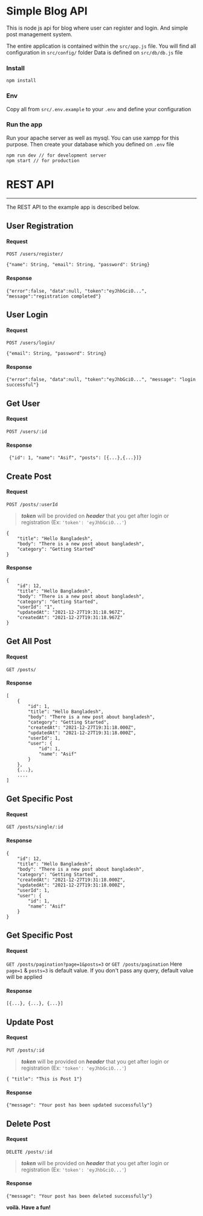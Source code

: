 # Simple Blog API
This is node js api for blog where user can register and login. And simple post management system.

The entire application is contained within the `src/app.js` file.
You will find all configuration in `src/config/` folder
Data is defined on `src/db/db.js` file

### Install
```
npm install
```
### Env
Copy all from `src/.env.example` to your `.env` and define your configuration

### Run the app
Run your apache server as well as mysql. You can use xampp for this purpose. Then create your database which you defined on `.env` file
```
npm run dev // for development server
npm start // for production
```
# REST API
---
The REST API to the example app is described below.
## User Registration
#### Request
`POST /users/register/`
```
{"name": String, "email": String, "password": String}
```
#### Response
```
{"error":false, "data":null, "token":"eyJhbGciO...", "message":"registration completed"}
```
## User Login
#### Request
`POST /users/login/`
```
{"email": String, "password": String}
```
#### Response
```
{"error":false, "data":null, "token":"eyJhbGciO...", "message": "login successful"}
```
## Get User
#### Request
`POST /users/:id`

#### Response
```
 {"id": 1, "name": "Asif", "posts": [{...},{...}]}
```
## Create Post
#### Request
`POST /posts/:userId`
> ***token*** will be provided on ***header*** that you get after login or registration (Ex: `'token': 'eyJhbGciO...'`)
```
{
    "title": "Hello Bangladesh",
    "body": "There is a new post about bangladesh",
    "category": "Getting Started"
}
```
#### Response
```
{
    "id": 12,
    "title": "Hello Bangladesh",
    "body": "There is a new post about bangladesh",
    "category": "Getting Started",
    "userId": "1",
    "updatedAt": "2021-12-27T19:31:18.967Z",
    "createdAt": "2021-12-27T19:31:18.967Z"
}
```
## Get All Post
#### Request
`GET /posts/`
#### Response
```
[
    {
        "id": 1,
        "title": "Hello Bangladesh",
        "body": "There is a new post about bangladesh",
        "category": "Getting Started",
        "createdAt": "2021-12-27T19:31:18.000Z",
        "updatedAt": "2021-12-27T19:31:18.000Z",
        "userId": 1,
        "user": {
            "id": 1,
            "name": "Asif"
        }
    },
    {...},
    ....
]
```
## Get Specific Post
#### Request
`GET /posts/single/:id`
#### Response
```
{
    "id": 12,
    "title": "Hello Bangladesh",
    "body": "There is a new post about bangladesh",
    "category": "Getting Started",
    "createdAt": "2021-12-27T19:31:18.000Z",
    "updatedAt": "2021-12-27T19:31:18.000Z",
    "userId": 1,
    "user": {
        "id": 1,
        "name": "Asif"
    }
}
```
## Get Specific Post
#### Request
`GET /posts/pagination?page=1&posts=3` or `GET /posts/pagination`
Here `page=1` & `posts=3` is default value. If you don't pass any query, default value will be applied
#### Response
```
[{...}, {...}, {...}]
```
## Update Post
#### Request
`PUT /posts/:id`
> ***token*** will be provided on ***header*** that you get after login or registration (Ex: `'token': 'eyJhbGciO...'`)
```
{ "title": "This is Post 1"}
```
#### Response
```
{"message": "Your post has been updated successfully"}
```
## Delete Post
#### Request
`DELETE /posts/:id`
> ***token*** will be provided on ***header*** that you get after login or registration (Ex: `'token': 'eyJhbGciO...'`)
#### Response
```
{"message": "Your post has been deleted successfully"}
```

**voilà. Have a fun!**
